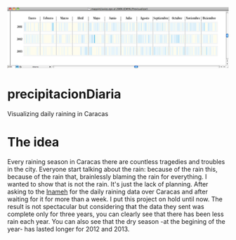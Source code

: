 ![tres anios de lluvia](https://github.com/usmany/precipitacionDiaria/blob/master/lluviasDiariasPorAnio.jpg)
# precipitacionDiaria
Visualizing daily raining in Caracas

# The idea
Every raining season in Caracas there are countless tragedies and troubles in the city.
Everyone start talking about the rain: because of the rain this, because of the rain that, brainlessly blaming the rain for everything.
I wanted to show that is not the rain. It's just the lack of planning.
After asking to the [Inameh](http://www.inameh.gob.ve) for the daily raining data over Caracas and after waiting for it for more than a week.
I put this project on hold until now.
The result is not spectacular but considering that the data they sent was complete only for three years, you can clearly see that there has been less rain each year.
You can also see that the dry season -at the begining of the year- has lasted longer for 2012 and 2013.
